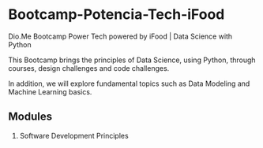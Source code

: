 # Bootcamp-Potencia-Tech-iFood

Dio.Me Bootcamp Power Tech powered by iFood | Data Science with Python

<p>This Bootcamp brings the principles of Data Science, using Python, through courses, design challenges and code challenges. </p>
<p>In addition, we will explore fundamental topics such as Data Modeling and Machine Learning basics. </p>

## Modules

<ol>
    <li> Software Development Principles </li>
</ol>